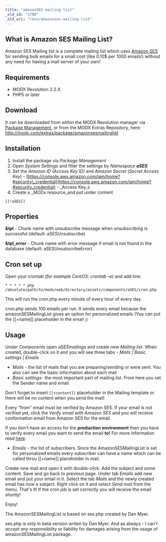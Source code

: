 ```yaml
---
title: "amazonSES mailing list"
_old_id: "1700"
_old_uri: "revo/amazonses-mailing-list"
---
```


## What is Amazon SES Mailing List?

Amazon SES Mailing list is a complete mailing list which uses [Amazon SES](http://aws.amazon.com/ses/) for sending bulk emails for a small cost (like 0.10$ per 1000 emails!) without any need for having a mail server of your own!

## Requirements

- MODX Revolution 2.2.X
- PHP5 or later

## Download

It can be downloaded from within the MODX Revolution manager via [Package Management](developing-in-modx/advanced-development/package-management), or from the MODX Extras Repository, here: <http://modx.com/extras/package/amazonsesmailinglist>

## Installation

1. Install the package via _Package Management_
2. Open _System Settings_ and filter the settings by _Namespace **aSES**_
3. Set the _Amazon ID (Access Key ID)_ and _Amazon Secret_ (_Secret Access Key_) - [https://console.aws.amazon.com/iam/home?#security\_credential](https://console.aws.amazon.com/iam/home?#security_credential) - _Access Key_s
4. Create a _MODx resource_and put under content

``` plain 
[[!aSES]]

```

## Properties

**&tpl** - Chunk name with unsubscribe message when unsubscribing is successful (default: aSESUnsubscribe)

**&tpl\_error** - Chunk name with error message if email is not found in the database (default: aSESUnsubscribeError)

## Cron set up

Open your crontab _(for example CentOS: crontab -e)_ and add line:

``` plain 
* * * * * php /absolute/path/to/modx/web/directory/assets/components/aSES/cron.php
```

This will run the cron.php every minute of every hour of every day.

cron.php sends 100 emails per run. It sends every email because the amazonSESMailingList gives an option for personalized emails (You can put the \[\[+name\]\] placeholder in the email ;) 

## Usage

Under _Components_ open _aSESmailings_ and create new _Mailing list_. When created, double-click on it and you will see three tabs - _Mails | Basic settings | Emails_

- _Mails_ - the list of mails that you are preparing/sending or were sent. You also can see the basic information about each mail
- _Basic settings_- the most important part of mailing list. From here you set the Sender name and email.

Don't forget to insert `[[+content]]` placeholder in the Mailing template or there will be no content when you send the mail!

Every "from" email must be verified by Amazon SES. If your email is not verified yet, click the _Verify email with Amazon SES_ and you will receive conformation email from Amazon SES for the email.

If you don't have an access for the **production environment** then you have to verify every email you want to send the email **to!** For more information read [here](http://aws.amazon.com/ses/#functionality).

- _Emails_ - the list of subscribers. Since the AmazonSESMailingList is set for personalized emails every subscriber can have a name which can be called throu \[\[+name\]\] placeholder in mail.

Create new mail and open it with double-click. Add the subject and some content. Save and go back to previous page. Under tab _Emails_ add new email and put your email in it. Select the tab _Mails_ and the newly created email has now a subject. Right click on it and select _Send mail_ from the menu. That's it! If the cron job is set correctly you will receive the email shortly!

Enjoy!

The AmazonSESMailingList is based on ses.php created by Dan Myer. 

ses.php is only in beta version writen by Dan Myer. And as always - I can't _accept any responsibility_ or liability for damages arising from the usage of amazonSESMailingList package.
